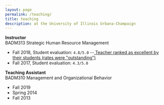 ```yaml
---
layout: page
permalink: /teaching/
title: teaching
description: at the University of Illinois Urbana-Champaign
---
```


<strong>Instructor</strong> <br/>
BADM313 Strategic Human Resource Management
- Fall 2018, Student evaluation: `4.8/5.0` 
 --<a href="https://citl.illinois.edu/citl-101/measurement-evaluation/teaching-evaluation/teaching-evaluations-(ices)/teachers-ranked-as-excellent"> Teacher ranked as excellent by their students (rates were "outstanding")</a>
- Fall 2017, Student evaluation: `4.3/5.0`


<strong>Teaching Assistant</strong> <br/>
BADM310 Management and Organizational Behavior
- Fall 2019
- Spring 2014
- Fall 2013